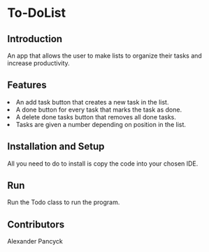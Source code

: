 # To-DoList
<h2> Introduction</h2>
An app that allows the user to make lists to organize their tasks and increase productivity.
<h2> Features</h2>
<li> An add task button that creates a new task in the list. </li>
<li> A done button for every task that marks the task as done. </li>
<li> A delete done tasks button that removes all done tasks. </li>
<li> Tasks are given a number depending on position in the list. </li>
<h2> Installation and Setup</h2>
All you need to do to install is copy the code into your chosen IDE. 
<h2> Run</h2>
Run the Todo class to run the program.
<h2> Contributors</h2>
Alexander Pancyck
